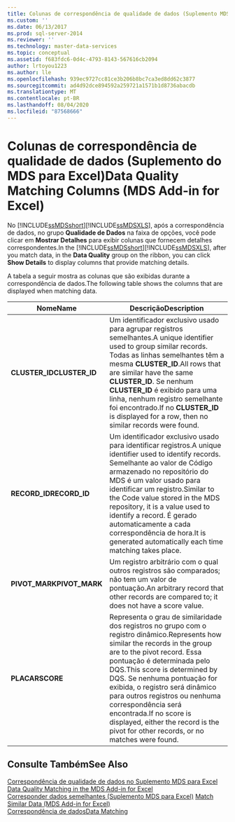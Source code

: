 ```yaml
---
title: Colunas de correspondência de qualidade de dados (Suplemento MDS para Excel) | Microsoft Docs
ms.custom: ''
ms.date: 06/13/2017
ms.prod: sql-server-2014
ms.reviewer: ''
ms.technology: master-data-services
ms.topic: conceptual
ms.assetid: f683fdc6-0d4c-4793-8143-567616cb2094
author: lrtoyou1223
ms.author: lle
ms.openlocfilehash: 939ec9727cc81ce3b206b8bc7ca3ed8dd62c3877
ms.sourcegitcommit: ad4d92dce894592a259721a1571b1d8736abacdb
ms.translationtype: MT
ms.contentlocale: pt-BR
ms.lasthandoff: 08/04/2020
ms.locfileid: "87568666"
---
```

# <a name="data-quality-matching-columns-mds-add-in-for-excel"></a><span data-ttu-id="7554c-102">Colunas de correspondência de qualidade de dados (Suplemento do MDS para Excel)</span><span class="sxs-lookup"><span data-stu-id="7554c-102">Data Quality Matching Columns (MDS Add-in for Excel)</span></span>
  <span data-ttu-id="7554c-103">No [!INCLUDE[ssMDSshort](../../includes/ssmdsshort-md.md)][!INCLUDE[ssMDSXLS](../../includes/ssmdsxls-md.md)], após a correspondência de dados, no grupo **Qualidade de Dados** na faixa de opções, você pode clicar em **Mostrar Detalhes** para exibir colunas que fornecem detalhes correspondentes.</span><span class="sxs-lookup"><span data-stu-id="7554c-103">In the [!INCLUDE[ssMDSshort](../../includes/ssmdsshort-md.md)][!INCLUDE[ssMDSXLS](../../includes/ssmdsxls-md.md)], after you match data, in the **Data Quality** group on the ribbon, you can click **Show Details** to display columns that provide matching details.</span></span>  
  
 <span data-ttu-id="7554c-104">A tabela a seguir mostra as colunas que são exibidas durante a correspondência de dados.</span><span class="sxs-lookup"><span data-stu-id="7554c-104">The following table shows the columns that are displayed when matching data.</span></span>  
  
|<span data-ttu-id="7554c-105">Nome</span><span class="sxs-lookup"><span data-stu-id="7554c-105">Name</span></span>|<span data-ttu-id="7554c-106">Descrição</span><span class="sxs-lookup"><span data-stu-id="7554c-106">Description</span></span>|  
|----------|-----------------|  
|<span data-ttu-id="7554c-107">**CLUSTER_ID**</span><span class="sxs-lookup"><span data-stu-id="7554c-107">**CLUSTER_ID**</span></span>|<span data-ttu-id="7554c-108">Um identificador exclusivo usado para agrupar registros semelhantes.</span><span class="sxs-lookup"><span data-stu-id="7554c-108">A unique identifier used to group similar records.</span></span> <span data-ttu-id="7554c-109">Todas as linhas semelhantes têm a mesma **CLUSTER_ID**.</span><span class="sxs-lookup"><span data-stu-id="7554c-109">All rows that are similar have the same **CLUSTER_ID**.</span></span> <span data-ttu-id="7554c-110">Se nenhum **CLUSTER_ID** é exibido para uma linha, nenhum registro semelhante foi encontrado.</span><span class="sxs-lookup"><span data-stu-id="7554c-110">If no **CLUSTER_ID** is displayed for a row, then no similar records were found.</span></span>|  
|<span data-ttu-id="7554c-111">**RECORD_ID**</span><span class="sxs-lookup"><span data-stu-id="7554c-111">**RECORD_ID**</span></span>|<span data-ttu-id="7554c-112">Um identificador exclusivo usado para identificar registros.</span><span class="sxs-lookup"><span data-stu-id="7554c-112">A unique identifier used to identify records.</span></span> <span data-ttu-id="7554c-113">Semelhante ao valor de Código armazenado no repositório do MDS é um valor usado para identificar um registro.</span><span class="sxs-lookup"><span data-stu-id="7554c-113">Similar to the Code value stored in the MDS repository, it is a value used to identify a record.</span></span> <span data-ttu-id="7554c-114">É gerado automaticamente a cada correspondência de hora.</span><span class="sxs-lookup"><span data-stu-id="7554c-114">It is generated automatically each time matching takes place.</span></span>|  
|<span data-ttu-id="7554c-115">**PIVOT_MARK**</span><span class="sxs-lookup"><span data-stu-id="7554c-115">**PIVOT_MARK**</span></span>|<span data-ttu-id="7554c-116">Um registro arbitrário com o qual outros registros são comparados; não tem um valor de pontuação.</span><span class="sxs-lookup"><span data-stu-id="7554c-116">An arbitrary record that other records are compared to; it does not have a score value.</span></span>|  
|<span data-ttu-id="7554c-117">**PLACAR**</span><span class="sxs-lookup"><span data-stu-id="7554c-117">**SCORE**</span></span>|<span data-ttu-id="7554c-118">Representa o grau de similaridade dos registros no grupo com o registro dinâmico.</span><span class="sxs-lookup"><span data-stu-id="7554c-118">Represents how similar the records in the group are to the pivot record.</span></span> <span data-ttu-id="7554c-119">Essa pontuação é determinada pelo DQS.</span><span class="sxs-lookup"><span data-stu-id="7554c-119">This score is determined by DQS.</span></span> <span data-ttu-id="7554c-120">Se nenhuma pontuação for exibida, o registro será dinâmico para outros registros ou nenhuma correspondência será encontrada.</span><span class="sxs-lookup"><span data-stu-id="7554c-120">If no score is displayed, either the record is the pivot for other records, or no matches were found.</span></span>|  
  
## <a name="see-also"></a><span data-ttu-id="7554c-121">Consulte Também</span><span class="sxs-lookup"><span data-stu-id="7554c-121">See Also</span></span>  
 <span data-ttu-id="7554c-122">[Correspondência de qualidade de dados no Suplemento MDS para Excel](data-quality-matching-in-the-mds-add-in-for-excel.md) </span><span class="sxs-lookup"><span data-stu-id="7554c-122">[Data Quality Matching in the MDS Add-in for Excel](data-quality-matching-in-the-mds-add-in-for-excel.md) </span></span>  
 <span data-ttu-id="7554c-123">[Corresponder dados semelhantes &#40;Suplemento MDS para Excel&#41;](match-similar-data-mds-add-in-for-excel.md) </span><span class="sxs-lookup"><span data-stu-id="7554c-123">[Match Similar Data &#40;MDS Add-in for Excel&#41;](match-similar-data-mds-add-in-for-excel.md) </span></span>  
 [<span data-ttu-id="7554c-124">Correspondência de dados</span><span class="sxs-lookup"><span data-stu-id="7554c-124">Data Matching</span></span>](../../data-quality-services/data-matching.md)  
  
  

